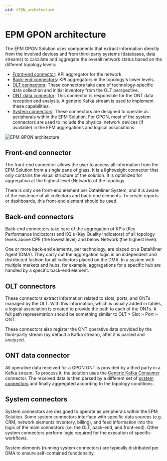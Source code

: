 ```yaml
---
uid: GPON_architecture
---
```


# EPM GPON architecture

The EPM GPON Solution uses components that extract information directly from the involved devices and from third-party systems (databases, data streams) to calculate and aggregate the overall network status based on the different topology levels:

- [Front-end connector](#front-end-connector): KPI aggregator for the network.
- [Back-end connectors](#back-end-connectors): KPI aggregators in the topology's lower levels.
- [OLT connectors](#olt-connectors): These connectors take care of technology-specific data collection and initial inventory from the OLT perspective.
- [ONT data connector](#ont-data-connector): This connector is responsible for the ONT data reception and analysis. A generic Kafka stream is used to implement these capabilities.
- [System connectors](#system-connectors): These connectors are designed to operate as peripherals within the EPM Solution. For GPON, most of the system connectors are used to include the physical network devices (if available) in the EPM aggregations and logical associations.

![EPM GPON architecture](~/user-guide/images/EPM_GPON_architecture.png)

## Front-end connector

The front-end connector allows the user to access all information from the EPM Solution from a single pane of glass. It is a lightweight connector that only contains the visual structure of the solution. It is optimized for aggregation at the highest level (Network) of the topology.

There is only one front-end element per DataMiner System, and it is aware of the existence of all collectors and back-end elements. To create reports or dashboards, this front-end element should be used.

## Back-end connectors

Back-end connectors take care of the aggregation of KPIs (Key Performance Indicators) and KQIs (Key Quality Indicators) of all topology levels above CPE (the lowest level) and below Network (the highest level).

One or more back-end elements, per technology, are placed on a DataMiner Agent (DMA). They carry out the aggregation logic in an independent and distributed fashion for all collectors placed on the DMA. In a system with multiple markets and hubs, for example, aggregations for a specific hub are handled by a specific back-end element.

## OLT connectors

These connectors extract information related to slots, ports, and ONTs managed by the OLT. With this information, which is usually added in tables, a logical association is created to provide the path to each of the ONTs. A full path representation should be something similar to OLT > Slot > Port > ONT.

These connectors also register the ONT operative data provided by the third-party stream (by default a Kafka stream), after it is parsed and analyzed.

## ONT data connector

All operative data received for a GPON ONT is provided by a third party in a Kafka stream. To process it, the solution uses the [Generic Kafka Consumer](https://catalog.dataminer.services/result/driver/7373) connector. The received data is then parsed by a different set of [system connectors](#system-connectors) and finally aggregated according to the topology conditions.

## System connectors

System connectors are designed to operate as peripherals within the EPM Solution. Some system connectors interface with specific data sources (e.g. CRM, network elements inventory, billing), and feed information into the logic of the main connectors (i.e. the OLT, back-end, and front-end). Other system connectors perform logic required for the execution of specific workflows.

System elements (running system connectors) are typically distributed per DMA to ensure self-contained functionality.
